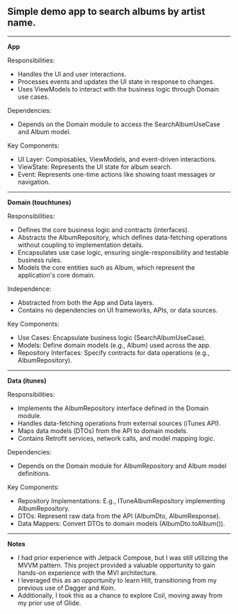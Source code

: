Simple demo app to search albums by artist name.
-------------
-------------
**App**

 Responsibilities:
 - Handles the UI and user interactions.
 - Processes events and updates the UI state in response to changes.
 - Uses ViewModels to interact with the business logic through Domain use cases.

Dependencies:
 - Depends on the Domain module to access the SearchAlbumUseCase and Album model.

Key Components:
 - UI Layer: Composables, ViewModels, and event-driven interactions.
 - ViewState: Represents the UI state for album search.
 - Event: Represents one-time actions like showing toast messages or navigation.
-------------

**Domain (touchtunes)**

 Responsibilities:
 - Defines the core business logic and contracts (interfaces).
 - Abstracts the AlbumRepository, which defines data-fetching operations without coupling to implementation details.
 - Encapsulates use case logic, ensuring single-responsibility and testable business rules.
 - Models the core entities such as Album, which represent the application's core domain.

 Independence:
 - Abstracted from both the App and Data layers.
 - Contains no dependencies on UI frameworks, APIs, or data sources.

 Key Components:
 - Use Cases: Encapsulate business logic (SearchAlbumUseCase).
 - Models: Define domain models (e.g., Album) used across the app.
 - Repository Interfaces: Specify contracts for data operations (e.g., AlbumRepository).
-------------

**Data (itunes)**

 Responsibilities:
 - Implements the AlbumRepository interface defined in the Domain module.
 - Handles data-fetching operations from external sources (iTunes API).
 - Maps data models (DTOs) from the API to domain models.
 - Contains Retrofit services, network calls, and model mapping logic.

 Dependencies:
 - Depends on the Domain module for AlbumRepository and Album model definitions.

 Key Components:
 - Repository Implementations: E.g., ITuneAlbumRepository implementing AlbumRepository.
 - DTOs: Represent raw data from the API (AlbumDto, AlbumResponse).
 - Data Mappers: Convert DTOs to domain models (AlbumDto.toAlbum()).
-------------

**Notes**
- I had prior experience with Jetpack Compose, but I was still utilizing the MVVM pattern. This project provided a valuable opportunity to gain hands-on experience with the MVI architecture.
- I leveraged this as an opportunity to learn Hilt, transitioning from my previous use of Dagger and Koin.
- Additionally, I took this as a chance to explore Coil, moving away from my prior use of Glide.
